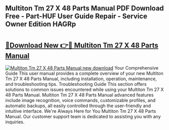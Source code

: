 ## Multiton Tm 27 X 48 Parts Manual PDF Download Free - Part-HUF User Guide Repair - Service Owner Edition HAGRp

# <h2><a href="http://bc75208.oget.top/?id=Multiton+Tm+27+X+48+Parts+Manual">🔗Download New 👉🔴 Multiton Tm 27 X 48 Parts Manual</a></h2>

[![Multiton Tm 27 X 48 Parts Manual new download](https://i.imgur.com/5g1atiW.png)](http://bc75208.oget.top/?id=Multiton+Tm+27+X+48+Parts+Manual)
Your Comprehensive Guide This user manual provides a complete overview of your new Multiton Tm 27 X 48 Parts Manual, including installation, operation, maintenance, and troubleshooting tips. Troubleshooting Guide This section offers solutions to common issues encountered while using your Multiton Tm 27 X 48 Parts Manual. Multiton Tm 27 X 48 Parts Manual advanced features include image recognition, voice commands, customizable profiles, and automatic backups, all easily controlled through the user-friendly and intuitive interface. We're Always Here for You Multiton Tm 27 X 48 Parts Manual. Our customer support team is dedicated to assisting you with any inquiries.
